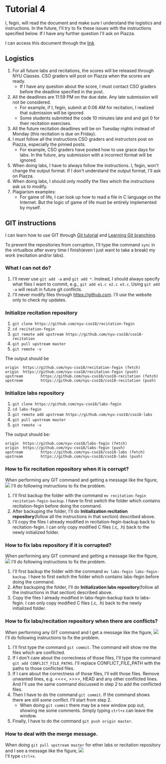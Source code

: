 # Tutorial 4
I, fegin, will read the document and make sure I understand the logistics and instructions. In the future, I'll try to fix these issues with the instructions specified below. If I have any further question I'll ask on Piazza.

I can access this document through the [link](https://github.com/nyu-cso18/recitation-fegin/blob/master/r04/CSO_CHEAT_SHEET.md)

## Logistics
1. For all future labs and recitations, the scores will be released through NYU Classes. CSO graders will post on Piazza when the scores are ready. 
   * If I have any question about the score, I must contact CSO graders before the deadline specified in the post.
2. All the deadlines are 11:59 PM on the due date. Any late submission will not be considered.
   * For example, if I, fegin, submit at 0:06 AM for recitation, I realized that submission will be ignored.
   * Some students submitted the code 10 minutes late and and got 0 for their recitation exercises.
3. All the future recitation deadlines will be on Tuesday nights instead of Monday (this recitation is due on Friday).
4. I must follow all the instructions CSO graders and instructors post on Piazza, especially the pinned posts.
   * For example, CSO graders have posted how to use grace days for labs. In the future, any submission with a incorrect format will be ignored. 
5. When doing labs, I have to always follow the instructions. I, fegin, won't change the output format. If I don't understand the output format, I'll ask on Piazza.
6. When doing labs, I should only modify the files which the instructions ask us to modify.
7. Plagiarism examples:
   * For game of life, I can look up how to read a file in C language on the Internet. But the logic of game of life must be entirely implemented by myself.

## GIT instructions
I can learn how to use GIT through [Git tutorial](https://try.github.io/levels/1/challenges/1) and [Learning Git branching](https://learngitbranching.js.org/).

To prevent the repositories from corruption, I'll type the command `sync` in the virtualbox after every time I finish(even I just want to take a break) my work (recitation and/or labs).

### What I can not do?
1. I'll never use `git add -a` and `git add *`. Instead, I should always specify what files I want to commit, e.g., `git add e1.c e2.c e3.c`. Using `git add -a` will result in future git conflicts.
2. I'll never modify files through https://github.com. I'll use the website only to check my updates.

### Initialize recitation repository
1. `git clone https://github.com/nyu-cso18/recitation-fegin`
2. `cd recitation-fegin`
3. `git remote add upstream https://github.com/nyu-cso18/cso18-recitation`
4. `git pull upstream master`
5. `git remote -v`  

The output should be  

```
origin  https://github.com/nyu-cso18/recitation-fegin (fetch)
origin  https://github.com/nyu-cso18/recitation-fegin (push)
upstream        https://github.com/nyu-cso18/cso18-recitation (fetch)
upstream        https://github.com/nyu-cso18/cso18-recitation (push)
```

### Initialize labs repository
1. `git clone https://github.com/nyu-cso18/labs-fegin`
2. `cd labs-fegin`
3. `git remote add upstream https://github.com/nyu-cso18/cso18-labs`
4. `git pull upstream master`
5. `git remote -v`  

The output should be: 

```
origin  https://github.com/nyu-cso18/labs-fegin (fetch)
origin  https://github.com/nyu-cso18/labs-fegin (push)
upstream        https://github.com/nyu-cso18/cso18-labs (fetch)
upstream        https://github.com/nyu-cso18/cso18-labs (push)
```

### How to fix recitation repository when it is corrupt?
When performing any GIT command and getting a message like the figure, ![](https://github.com/nyu-cso18/cso18-recitation/blob/staff/r04/corrupt.png) I'll do following instructions to fix the problem.

1. I'll first backup the folder with the command `mv recitation-fegin recitation-fegin-backup`. I have to first switch the folder which contains recitation-fegin before doing the command.
2. After backuping the folder, I'll do **Initialization recitation repository**(follow all the instructions in that section) described above.
3. I'll copy the files I already modified in recitation-fegin-backup back to recitation-fegin. I can only copy modified C files (.c, .h) back to the newly initialized folder.

### How to fix labs repository if it is corrupted?
When performing any GIT command and getting a message like the figure, ![](https://github.com/nyu-cso18/cso18-recitation/blob/staff/r04/corrupt.png) I'll do following instructions to fix the problem.

1. I'll first backup the folder with the command `mv labs-fegin labs-fegin-backup`. I have to first switch the folder which contains labs-fegin before doing the command.
2. After backuping the folder, I'll do **Initialization labs repository**(follow all the instructions in that section) described above.
3. Copy the files I already modified in labs-fegin-backup back to labs-fegin. I can only copy modified C files (.c, .h) back to the newly initialized folder.

### How to fix labs/recitation repository when there are conflicts?
When performing any GIT command and I get a message like the figure, ![](https://github.com/nyu-cso18/cso18-recitation/blob/staff/r04/conflict.png) I'll do following instructions to fix the problem.

1. I'll first type the command `git commit`. The command will show me the files which are conflicted.
2. If I don't care about the correctness of those files, I'll type the command `git add CONFLICT_FILE_PATHS`. I'll replace CONFLICT\_FILE\_PATH with the paths to those conflicted files.
3. If I care about the correctness of those files, I'll edit those files. Remove unwanted lines, e.g. <<<<, >>>>, HEAD and any other conflicted lines. And I'll use the same command discussed in step 2 to add the conflicted files.
4. Then I have to do the command `git commit`. If the command shows there are still some conflict. I'll start from step 2.
   * When doing `git commit` there may be a new window pop out, showing me some comments. Simply typing `ctrl+x` can leave the window.
5. Finally, I have to do the command `git push origin master`.

### How to deal with the merge message.
When doing `git pull upstream master` for ether labs or recitation repository and I see a message like the figure, ![](https://github.com/nyu-cso18/cso18-recitation/blob/staff/r04/merge.png)   
I'll type `ctrl+x`. 
